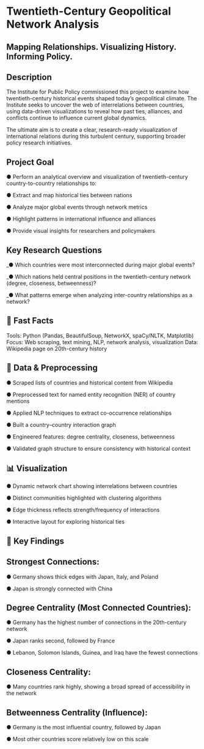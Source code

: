 # Twentieth-Century Geopolitical Network Analysis

## Mapping Relationships. Visualizing History. Informing Policy.

## Description

The Institute for Public Policy commissioned this project to examine how twentieth-century historical events shaped today’s geopolitical climate. The Institute seeks to uncover the web of interrelations between countries, using data-driven visualizations to reveal how past ties, alliances, and conflicts continue to influence current global dynamics.

The ultimate aim is to create a clear, research-ready visualization of international relations during this turbulent century, supporting broader policy research initiatives.

## Project Goal

● Perform an analytical overview and visualization of twentieth-century country-to-country relationships to:

● Extract and map historical ties between nations

● Analyze major global events through network metrics

● Highlight patterns in international influence and alliances

● Provide visual insights for researchers and policymakers

## Key Research Questions

_● Which countries were most interconnected during major global events?

_● Which nations held central positions in the twentieth-century network (degree, closeness, betweenness)?

_● What patterns emerge when analyzing inter-country relationships as a network?

## 🚀 Fast Facts

Tools: Python (Pandas, BeautifulSoup, NetworkX, spaCy/NLTK, Matplotlib)
Focus: Web scraping, text mining, NLP, network analysis, visualization
Data: Wikipedia page on 20th-century history

## 🧼 Data & Preprocessing

● Scraped lists of countries and historical content from Wikipedia

● Preprocessed text for named entity recognition (NER) of country mentions

● Applied NLP techniques to extract co-occurrence relationships

● Built a country–country interaction graph

● Engineered features: degree centrality, closeness, betweenness

● Validated graph structure to ensure consistency with historical context

## 📊 Visualization

● Dynamic network chart showing interrelations between countries

● Distinct communities highlighted with clustering algorithms

● Edge thickness reflects strength/frequency of interactions

● Interactive layout for exploring historical ties

## 🔑 Key Findings

## Strongest Connections:

● Germany shows thick edges with Japan, Italy, and Poland

● Japan is strongly connected with China

## Degree Centrality (Most Connected Countries):

● Germany has the highest number of connections in the 20th-century network

● Japan ranks second, followed by France

● Lebanon, Solomon Islands, Guinea, and Iraq have the fewest connections

## Closeness Centrality:

● Many countries rank highly, showing a broad spread of accessibility in the network

## Betweenness Centrality (Influence):

● Germany is the most influential country, followed by Japan

● Most other countries score relatively low on this scale
